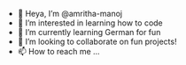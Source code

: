- 🥰 Heya, I’m @amritha-manoj
- 🥸 I’m interested in learning how to code
- 🦭 I’m currently learning German for fun
- 💞️ I’m looking to collaborate on fun projects!
- 📫 How to reach me ...

<!---
amritha-manoj/amritha-manoj is a ✨ special ✨ repository because its `README.md` (this file) appears on your GitHub profile.
You can click the Preview link to take a look at your changes.
--->
